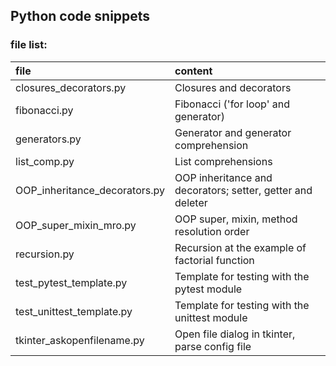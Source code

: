 ## Python code snippets

### file list:

|              file             |                           content                          |
|:------------------------------|:-----------------------------------------------------------|
| closures_decorators.py        | Closures and decorators                                    |
| fibonacci.py                  | Fibonacci ('for loop' and generator)                       |
| generators.py                 | Generator and generator comprehension                      |
| list_comp.py                  | List comprehensions                                        |
| OOP_inheritance_decorators.py | OOP inheritance and decorators; setter, getter and deleter |
| OOP_super_mixin_mro.py        | OOP super, mixin, method resolution order                  |
| recursion.py                  | Recursion at the example of factorial function             |
| test_pytest_template.py       | Template for testing with the pytest module                |
| test_unittest_template.py     | Template for testing with the unittest module              |
| tkinter_askopenfilename.py    | Open file dialog in tkinter, parse config file             |
